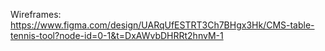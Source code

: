 Wireframes:
https://www.figma.com/design/UARqUfESTRT3Ch7BHgx3Hk/CMS-table-tennis-tool?node-id=0-1&t=DxAWvbDHRRt2hnvM-1
